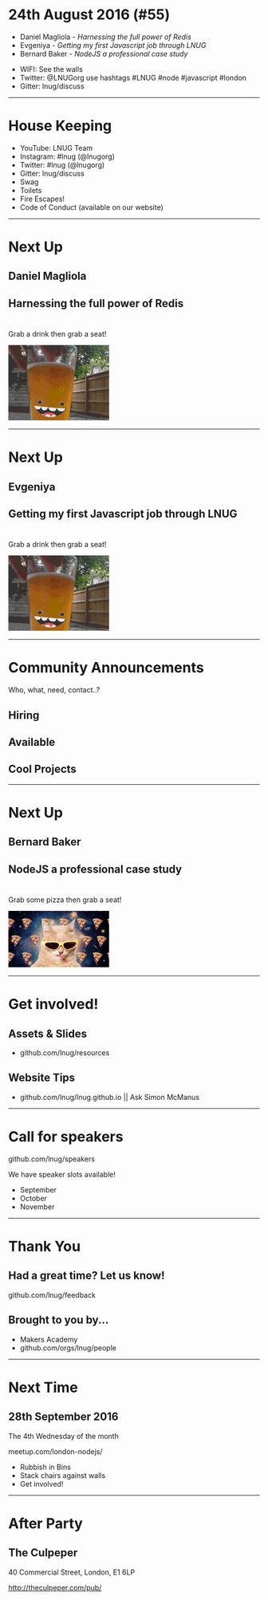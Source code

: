 
<!--
master: landing-slide
-->
<object id="logo" type="image/svg+xml" data="images/lnug-logo.svg"></object>
# 24th August 2016 (#55)

<ul class="speakers">
  <li class="speaker-card">Daniel Magliola - <em>Harnessing the full power of Redis</em></li>
  <li class="speaker-card">Evgeniya - <em>Getting my first Javascript job through LNUG</em></li>
  <li class="speaker-card">Bernard Baker - <em>NodeJS a professional case study</em></li>
</ul>

<ul class="information">
  <li class="information-item">WIFI: See the walls</li>
  <li class="information-item">Twitter: @LNUGorg use hashtags #LNUG #node #javascript #london</li>
  <li class="information-item">Gitter: lnug/discuss</li>
</ul>

---
<!--
master: bullet-caption-slide
-->

# House Keeping

* YouTube: LNUG Team
* Instagram: #lnug (@lnugorg)
* Twitter: #lnug (@lnugorg)
* Gitter: lnug/discuss
* Swag
* Toilets
* Fire Escapes!
* Code of Conduct (available on our website)

---
<!--
master: basic-slide
-->

# Next Up
## Daniel Magliola
## Harnessing the full power of Redis

<p style="margin-top:40px">Grab a drink then grab a seat!</p>

<img src="images/beer.gif" width="40%"/>

---
<!--
master: basic-slide
-->

# Next Up
## Evgeniya
## Getting my first Javascript job through LNUG

<p style="margin-top:40px">Grab a drink then grab a seat!</p>

<img src="images/beer.gif" width="40%"/>

---
<!--
master: bullet-caption-slide
-->

# Community Announcements
Who, what, need, contact..?

## Hiring

## Available

## Cool Projects

---
<!--
master: basic-slide
-->

# Next Up
## Bernard Baker
## NodeJS a professional case study

<p style="margin-top:40px">Grab some pizza then grab a seat!</p>

<img src="images/pizza_cat.gif" width="40%"/>

---
<!--
master: bullet-caption-slide
-->

# Get involved!

## Assets & Slides
* github.com/lnug/resources

## Website Tips
* github.com/lnug/lnug.github.io || Ask Simon McManus

---
<!--
master: bullet-caption-slide
-->

# Call for speakers
github.com/lnug/speakers

We have speaker slots available!

* September
* October
* November

---
<!--
master: bullet-caption-slide
-->

# Thank You

## Had a great time? Let us know!
github.com/lnug/feedback

## Brought to you by...
* Makers Academy
* github.com/orgs/lnug/people

---
<!--
master: bullet-caption-slide
-->

# Next Time
## 28th September 2016
The 4th Wednesday of the month

meetup.com/london-nodejs/

* Rubbish in Bins
* Stack chairs against walls
* Get involved!

---
<!--
master: bullet-caption-slide
-->

# After Party

## The Culpeper

40 Commercial Street,
London,
E1 6LP

http://theculpeper.com/pub/
